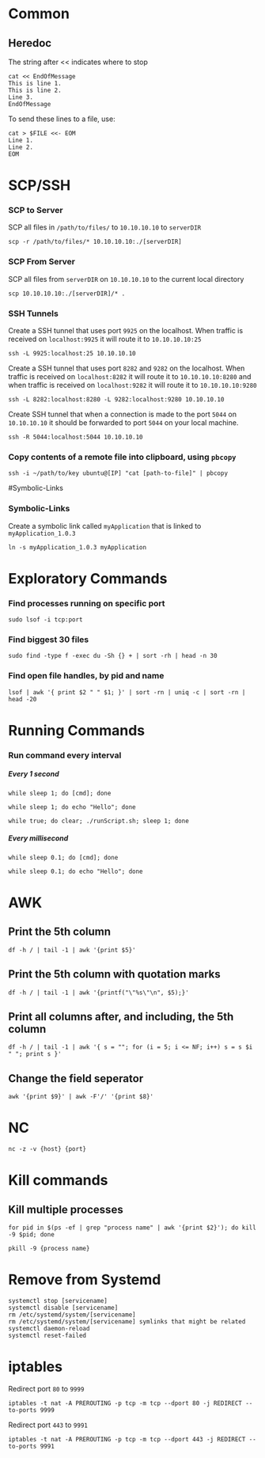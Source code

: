# Common

## Heredoc

The string after << indicates where to stop
```
cat << EndOfMessage
This is line 1.
This is line 2.
Line 3.
EndOfMessage
```

To send these lines to a file, use:
```
cat > $FILE <<- EOM
Line 1.
Line 2.
EOM
```


# SCP/SSH

### SCP to Server
SCP all files in `/path/to/files/` to `10.10.10.10` to `serverDIR`

`scp -r /path/to/files/* 10.10.10.10:./[serverDIR]`

### SCP From Server
SCP all files from `serverDIR` on `10.10.10.10` to the current local directory

`scp 10.10.10.10:./[serverDIR]/* .`

### SSH Tunnels
Create a SSH tunnel that uses port `9925` on the localhost. When traffic is received on `localhost:9925` it will route it to `10.10.10.10:25`

`ssh -L 9925:localhost:25 10.10.10.10`

Create a SSH tunnel that uses port `8282` and `9282` on the localhost. When traffic is received on `localhost:8282` it will route it to `10.10.10.10:8280` and when traffic is received on `localhost:9282` it will route it to `10.10.10.10:9280`

`ssh -L 8282:localhost:8280 -L 9282:localhost:9280 10.10.10.10`

Create SSH tunnel that when a connection is made to the port `5044` on `10.10.10.10` it should be forwarded to port `5044` on your local machine.

`ssh -R 5044:localhost:5044 10.10.10.10`

### Copy contents of a remote file into clipboard, using `pbcopy`

```
ssh -i ~/path/to/key ubuntu@[IP] "cat [path-to-file]" | pbcopy
```

#Symbolic-Links

### Symbolic-Links
Create a symbolic link called `myApplication` that is linked to `myApplication_1.0.3`

`ln -s myApplication_1.0.3 myApplication`

# Exploratory Commands

### Find processes running on specific port

`sudo lsof -i tcp:port`

### Find biggest 30 files

`sudo find -type f -exec du -Sh {} + | sort -rh | head -n 30`

### Find open file handles, by pid and name

`lsof | awk '{ print $2 " " $1; }' | sort -rn | uniq -c | sort -rn | head -20`

# Running Commands

### Run command every interval

##### Every 1 second

`while sleep 1; do [cmd]; done` 

`while sleep 1; do echo "Hello"; done`

`while true; do clear; ./runScript.sh; sleep 1; done`

##### Every millisecond

`while sleep 0.1; do [cmd]; done` 

`while sleep 0.1; do echo "Hello"; done`


# AWK

## Print the 5th column
`df -h / | tail -1 | awk '{print $5}'`

## Print the 5th column with quotation marks

`df -h / | tail -1 | awk '{printf("\"%s\"\n", $5);}'`

## Print all columns after, and including, the 5th column

`df -h / | tail -1 | awk '{ s = ""; for (i = 5; i <= NF; i++) s = s $i " "; print s }'`

## Change the field seperator

`awk '{print $9}' | awk -F'/' '{print $8}'`

# NC

`nc -z -v {host} {port}`

# Kill commands

## Kill multiple processes

`for pid in $(ps -ef | grep "process name" | awk '{print $2}'); do kill -9 $pid; done`

`pkill -9 {process name}`

# Remove from Systemd

```
systemctl stop [servicename]
systemctl disable [servicename]
rm /etc/systemd/system/[servicename]
rm /etc/systemd/system/[servicename] symlinks that might be related
systemctl daemon-reload
systemctl reset-failed
```

# iptables

Redirect port `80` to `9999`
```
iptables -t nat -A PREROUTING -p tcp -m tcp --dport 80 -j REDIRECT --to-ports 9999
```

Redirect port `443` to `9991`
```
iptables -t nat -A PREROUTING -p tcp -m tcp --dport 443 -j REDIRECT --to-ports 9991
```
